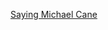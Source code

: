 ---
layout: post
wordpress_id: 1246
wordpress_url: http://noesbueno.com/archives/1246
date: '2011-09-06 13:01:15 -0500'
date_gmt: '2011-09-06 18:01:15 -0500'
body: |
  <p><a href="http://www.epicponyz.com/2011/09/saying-michael-cane.html">Saying Michael Cane</a></p>
---